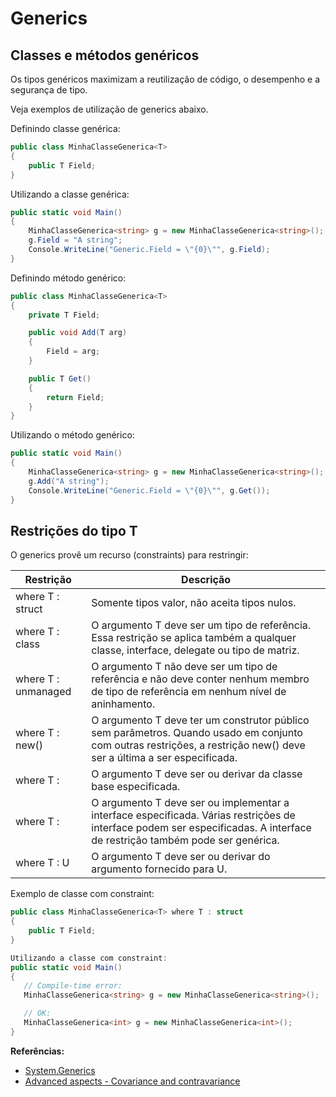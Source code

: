 # Generics

## Classes e métodos genéricos

Os tipos genéricos maximizam a reutilização de código, o desempenho e a segurança de tipo.

Veja exemplos de utilização de generics abaixo.

Definindo classe genérica:
```csharp
public class MinhaClasseGenerica<T>
{
    public T Field;
}
```

Utilizando a classe genérica:
```csharp
public static void Main()
{
    MinhaClasseGenerica<string> g = new MinhaClasseGenerica<string>();
    g.Field = "A string";
    Console.WriteLine("Generic.Field = \"{0}\"", g.Field);
}
```

Definindo método genérico:
```csharp
public class MinhaClasseGenerica<T>
{
    private T Field;

    public void Add(T arg)
    {
        Field = arg;
    }

    public T Get()
    {
        return Field;
    }
}
```

Utilizando o método genérico:
```csharp
public static void Main()
{
    MinhaClasseGenerica<string> g = new MinhaClasseGenerica<string>();
    g.Add("A string");
    Console.WriteLine("Generic.Field = \"{0}\"", g.Get());
}
```

## Restrições do tipo T

O generics provê um recurso (constraints) para restringir:

Restrição | Descrição
--- | ---
where T : struct | Somente tipos valor, não aceita tipos nulos.
where T : class | O argumento T deve ser um tipo de referência. Essa restrição se aplica também a qualquer classe, interface, delegate ou tipo de matriz.
where T : unmanaged | O argumento T não deve ser um tipo de referência e não deve conter nenhum membro de tipo de referência em nenhum nível de aninhamento.
where T : new() | O argumento T deve ter um construtor público sem parâmetros. Quando usado em conjunto com outras restrições, a restrição new() deve ser a última a ser especificada.
where T : <nome de classe base> | O argumento  T deve ser ou derivar da classe base especificada.
where T : <nome da interface> | O argumento T deve ser ou implementar a interface especificada. Várias restrições de interface podem ser especificadas. A interface de restrição também pode ser genérica.
where T : U | O argumento T deve ser ou derivar do argumento fornecido para U.

Exemplo de classe com constraint:
```csharp
public class MinhaClasseGenerica<T> where T : struct
{
    public T Field;
}

Utilizando a classe com constraint:
public static void Main()
{
   // Compile-time error:
   MinhaClasseGenerica<string> g = new MinhaClasseGenerica<string>();

   // OK:
   MinhaClasseGenerica<int> g = new MinhaClasseGenerica<int>();
}
```

**Referências:**
* [System.Generics](https://docs.microsoft.com/pt-br/dotnet/api/system.collections.generic?view=netframework-4.7.2)
* [Advanced aspects - Covariance and contravariance](https://docs.microsoft.com/pt-br/dotnet/standard/generics/covariance-and-contravariance)